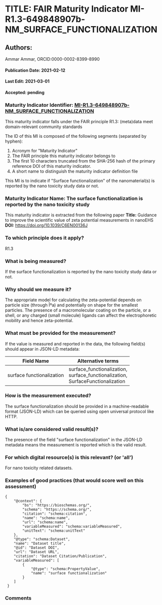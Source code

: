# TITLE: FAIR Maturity Indicator MI-R1.3-649848907b-NM_SURFACE_FUNCTIONALIZATION

## Authors: 
Ammar Ammar, ORCID:0000-0002-8399-8990

#### Publication Date: 2021-02-12
#### Last Edit: 2021-03-01
#### Accepted: pending

### Maturity Indicator Identifier: [MI-R1.3-649848907b-NM_SURFACE_FUNCTIONALIZATION](https://w3id.org/fair/maturity_indicator/terms/Gen2/MI-R1.3-649848907b-NM_SURFACE_FUNCTIONALIZATION)

This maturity indicator falls under the FAIR principle R1.3:
(meta)data meet domain-relevant community standards

The ID of this MI is composed of the following segments (separated by hyphen):
1. Acronym for "Maturity Indicator"
1. The FAIR principle this maturity indicator belongs to
1. The first 10 characters truncated from the SHA-256 hash of the primary reference DOI of this maturity indicator.
1. A short name to distinguish the maturity indicator definition file

This MI is to indicate if "Surface functionalization" of the nanomaterial(s) is reported by the nano toxicity study data or not.

### Maturity Indicator Name:  The surface functionalization is reported by the nano toxicity study

This maturity indicator is extracted from the following paper 
**Title:** Guidance to improve the scientific value of zeta potential measurements in nanoEHS
**DOI:** https://doi.org/10.1039/C6EN00136J

### To which principle does it apply?  
R1.3

### What is being measured?
If the surface functionalization is reported by the nano toxicity study data or not.

### Why should we measure it?
The appropriate model for calculating the zeta-potential depends on
particle size (through Îºa) and potentially on shape for the smallest particles.
The presence of a macromolecular coating on the particle, or a
shell, or any charged (small molecule) ligands can affect the electrophoretic
mobility and hence zeta-potential.

### What must be provided for the measurement?
If the value is measured and reported in the data, the following field(s) should appear in JSON-LD metadata: 

| Field Name                 | Alternative terms                                                                     |
| -------------------------- | ------------------------------------------------------------------------------------- |
| surface functionalization  | surface_functionalization,<br>surface_functionalization,<br>SurfaceFunctionalization  |

### How is the measurement executed?
The surface functionalization should be provided in a machine-readable format (JSON-LD) which can be queried using open universal protocol like HTTP.

### What is/are considered valid result(s)?
The presence of the field "surface functionalization" in the JSON-LD metadata means the measurement is reported which is the valid result.

### For which digital resource(s) is this relevant? (or 'all')
For nano toxicity related datasets.  

### Examples of good practices (that would score well on this assessment)
```{json}
{
 	"@context": {
 		"bs": "https://bioschemas.org/",
 		"schema": "https://schema.org/",
 		"citation": "schema:citation",
 		"name": "schema:name",
 		"url": "schema:name",
 		"variableMeasured": "schema:variableMeasured",
 		"unitText": "schema:unitText"
 	},
 	"@type": "schema:Dataset",
 	"name": "Dataset title",
 	"@id": "Dataset DOI",
 	"url": "Dataset URL",
 	"citation": "Dataset Citation/Publication",
 	"variableMeasured": [
 		{
 			"@type": "schema:PropertyValue",
 			"name": "surface functionalization"
 		}
 	]
 }
```

### Comments


